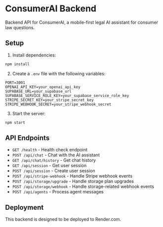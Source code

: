 # ConsumerAI Backend

Backend API for ConsumerAI, a mobile-first legal AI assistant for consumer law questions.

## Setup

1. Install dependencies:
```bash
npm install
```

2. Create a `.env` file with the following variables:
```
PORT=3001
OPENAI_API_KEY=your_openai_api_key
SUPABASE_URL=your_supabase_url
SUPABASE_SERVICE_ROLE_KEY=your_supabase_service_role_key
STRIPE_SECRET_KEY=your_stripe_secret_key
STRIPE_WEBHOOK_SECRET=your_stripe_webhook_secret
```

3. Start the server:
```bash
npm start
```

## API Endpoints

- `GET /health` - Health check endpoint
- `POST /api/chat` - Chat with the AI assistant
- `GET /api/chat/history` - Get chat history
- `GET /api/session` - Get user session
- `POST /api/session` - Create user session
- `POST /api/stripe-webhook` - Handle Stripe webhook events
- `POST /api/storage/upgrade` - Handle storage plan upgrades
- `POST /api/storage/webhook` - Handle storage-related webhook events
- `POST /api/agents` - Process agent messages

## Deployment

This backend is designed to be deployed to Render.com.